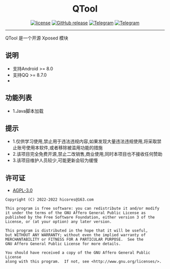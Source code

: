 <div align="center">
    <h1> QTool </h1>

[![license](https://img.shields.io/github/license/Hicores/QTool.svg)](https://www.gnu.org/licenses/agpl-3.0.html)
[![GitHub release](https://img.shields.io/github/release/Hicores/QTool.svg)](https://github.com/Hicores/QTool/releases/latest)
[![Telegram](https://img.shields.io/static/v1?label=Telegram&message=Channel&color=0088cc)](https://t.me/QToolR)
[![Telegram](https://img.shields.io/static/v1?label=Telegram&message=Chat&color=0088cc)](https://t.me/QToolC)
</div>

-----

QTool 是一个开源 Xposed 模块

## 说明

- 支持Android >= 8.0
- 支持QQ >= 8.7.0
- 
## 功能列表
- 1.Java脚本加载

## 提示
- 1.仅供学习使用,禁止用于违法违规内容,如果发现大量违法违规使用,将采取禁止账号使用本软件,或者移除被滥用功能的措施
- 2.该项目完全免费开源,禁止二改销售,商业使用,同时本项目也不接收任何赞助
- 3.该项目维护人员较少,可能更新会较为缓慢

## 许可证
- [AGPL-3.0](https://www.gnu.org/licenses/agpl-3.0.html)

```
Copyright (C) 2022-2022 hicores@163.com

This program is free software: you can redistribute it and/or modify
it under the terms of the GNU Affero General Public License as
published by the Free Software Foundation, either version 3 of the
License, or (at your option) any later version.

This program is distributed in the hope that it will be useful,
but WITHOUT ANY WARRANTY; without even the implied warranty of
MERCHANTABILITY or FITNESS FOR A PARTICULAR PURPOSE.  See the
GNU Affero General Public License for more details.

You should have received a copy of the GNU Affero General Public License
along with this program.  If not, see <http://www.gnu.org/licenses/>.
```
